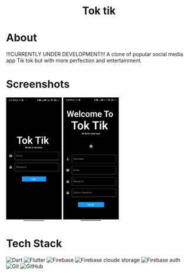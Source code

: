 <div align="center"><h1> Tok tik </h1> </div>

# About
!!!CURRENTLY UNDER DEVELOPMENT!!! A clone of popular social media app Tik tok but with more perfection and entertainment.

# Screenshots
<img src="https://raw.githubusercontent.com/BytesBrawler/images/main/screenshots/ok%20tik.jpeg" alt= "screenshot" width="30%" height="40%" />
<img src="https://raw.githubusercontent.com/BytesBrawler/images/main/screenshots/tok%20tik2.jpeg" alt= "screenshot" width="30%" height="40%" />

# Tech Stack
![Dart](https://img.shields.io/badge/dart-%230175C2.svg?logo=dart&logoColor=white&style=for-the-badge)
![Flutter](https://img.shields.io/badge/Flutter-%2302569B.svg?logo=Flutter&logoColor=white&style=for-the-badge)
![Firebase](https://img.shields.io/badge/-Firebase-yellow)
![Firebase cloude storage](https://img.shields.io/badge/-Firebase%20Cloud%20Storage-yellow)
![Firebase auth](https://img.shields.io/badge/-Firebase%20Auth-yellow)
![Git](https://img.shields.io/badge/git-%23F05033.svg?logo=git&logoColor=white&style=for-the-badge)
![GitHub](https://img.shields.io/badge/github-%23121011.svg?logo=github&logoColor=white&style=for-the-badge)

